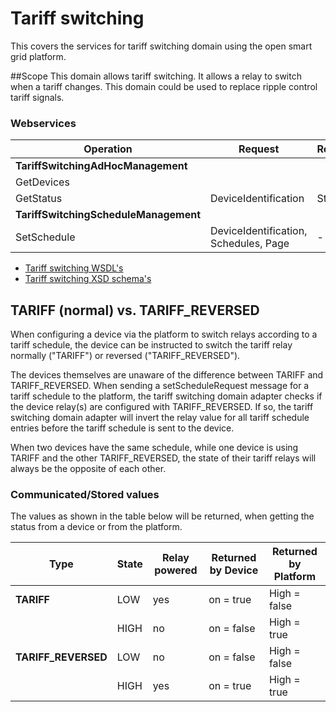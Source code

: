 # Tariff switching
This covers the services for tariff switching domain using the open smart grid platform.

##Scope
This domain allows tariff switching. It allows a relay to switch when a tariff changes.
This domain could be used to replace ripple control tariff signals.

### Webservices

| **Operation** | **Request** | **Response** |
| --- | --- | --- |
| **TariffSwitchingAdHocManagement** |
| GetDevices |   |   |
| GetStatus | DeviceIdentification | Status |
| **TariffSwitchingScheduleManagement** |
| SetSchedule | DeviceIdentification, Schedules, Page | - |


* [Tariff switching WSDL's](https://github.com/OSGP/open-smart-grid-platform/tree/development/osgp/shared/osgp-ws-tariffswitching/src/main/resources)
* [Tariff switching XSD schema's](https://github.com/OSGP/open-smart-grid-platform/tree/development/osgp/shared/osgp-ws-tariffswitching/src/main/resources/schemas)

## TARIFF (normal) vs. TARIFF_REVERSED
When configuring a device via the platform to switch relays according to a tariff schedule, the device can be instructed to switch the tariff relay normally ("TARIFF") or reversed ("TARIFF_REVERSED").

The devices themselves are unaware of the difference between TARIFF and TARIFF_REVERSED. When sending a setScheduleRequest message for a tariff schedule to the platform, the tariff switching domain adapter checks if the device relay(s) are configured with TARIFF_REVERSED. If so, the tariff switching domain adapter will invert the relay value for all tariff schedule entries before the tariff schedule is sent to the device.

When two devices have the same schedule, while one device is using TARIFF and the other TARIFF_REVERSED, the state of their tariff relays will always be the opposite of each other.

### Communicated/Stored values
The values as shown in the table below will be returned, when getting the status from a device or from the platform.

| **Type** | **State** | **Relay powered** | **Returned by Device** | **Returned by Platform** |
| --- | --- | --- | --- | --- |
| **TARIFF** | LOW | yes | on = true | High = false |
|  | HIGH | no | on = false | High = true |
| **TARIFF_REVERSED** | LOW | no | on = false | High = false |
|  | HIGH | yes | on = true | High = true |
